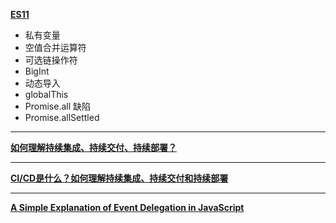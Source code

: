 **[ES11](https://juejin.im/post/5f1558c2f265da22e425f68e?utm_source=gold_browser_extension)**
- 私有变量
- 空值合并运算符
- 可选链操作符
- BigInt
- 动态导入
- globalThis
- Promise.all 缺陷
- Promise.allSettled

---

**[如何理解持续集成、持续交付、持续部署？](https://www.zhihu.com/question/23444990)**

---

**[CI/CD是什么？如何理解持续集成、持续交付和持续部署](https://www.redhat.com/zh/topics/devops/what-is-ci-cd)**

---

**[A Simple Explanation of Event Delegation in JavaScript](https://dmitripavlutin.com/javascript-event-delegation/)**
